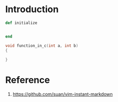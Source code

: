 # Introduction  #

```ruby
def initialize


end
```
```C
void function_in_c(int a, int b)
{
	
}
```


# Reference #
1. https://github.com/suan/vim-instant-markdown



